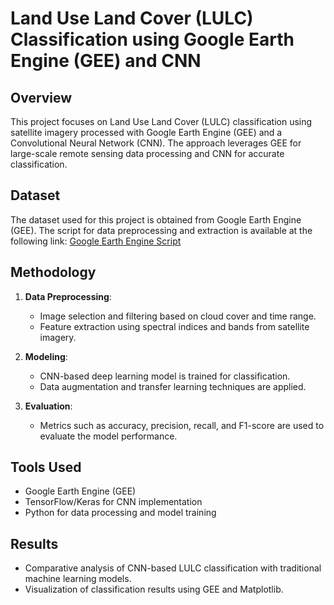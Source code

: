 # Land Use Land Cover (LULC) Classification using Google Earth Engine (GEE) and CNN

## Overview
This project focuses on Land Use Land Cover (LULC) classification using satellite imagery processed with Google Earth Engine (GEE) and a Convolutional Neural Network (CNN). The approach leverages GEE for large-scale remote sensing data processing and CNN for accurate classification.

## Dataset
The dataset used for this project is obtained from Google Earth Engine (GEE). The script for data preprocessing and extraction is available at the following link:
[Google Earth Engine Script](https://code.earthengine.google.com/fa55d2f96ce7099b9af44089547d0f3a)

## Methodology
1. **Data Preprocessing**:
   - Image selection and filtering based on cloud cover and time range.
   - Feature extraction using spectral indices and bands from satellite imagery.
   
2. **Modeling**:
   - CNN-based deep learning model is trained for classification.
   - Data augmentation and transfer learning techniques are applied.

3. **Evaluation**:
   - Metrics such as accuracy, precision, recall, and F1-score are used to evaluate the model performance.

## Tools Used
- Google Earth Engine (GEE)
- TensorFlow/Keras for CNN implementation
- Python for data processing and model training

## Results
- Comparative analysis of CNN-based LULC classification with traditional machine learning models.
- Visualization of classification results using GEE and Matplotlib.
